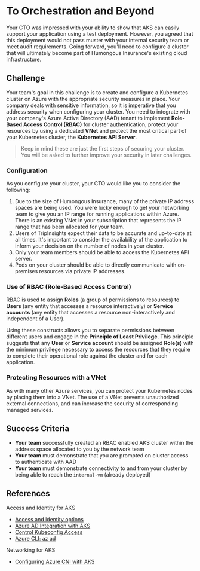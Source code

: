 # To Orchestration and Beyond

Your CTO was impressed with your ability to show that AKS can easily support your application using a test deployment. However, you agreed that this deployment would not pass muster with your internal security team or meet audit requirements. Going forward, you'll need to configure a cluster that will ultimately become part of Humongous Insurance's existing cloud infrastructure.

## Challenge

Your team's goal in this challenge is to create and configure a Kubernetes cluster on Azure with the appropriate security measures in place. Your company deals with sensitive information, so it is imperative that you address security when configuring your cluster. You need to integrate with your company's Azure Active Directory (AAD) tenant to implement **Role-Based Access Control (RBAC)** for cluster authentication, protect your resources by using a dedicated **VNet** and protect the most critical part of your Kubernetes cluster, the **Kubernetes API Server**.  

> Keep in mind these are just the first steps of securing your cluster. You will be asked to further improve your security in later challenges.

### Configuration

As you configure your cluster, your CTO would like you to consider the following:

1. Due to the size of Humongous Insurance, many of the private IP address spaces are being used. You were lucky enough to get your networking team to give you an IP range for running applications within Azure. There is an existing VNet in your subscription that represents the IP range that has been allocated for your team.
1. Users of TripInsights expect their data to be accurate and up-to-date at all times. It's important to consider the availability of the application to inform your decision on the number of nodes in your cluster.
1. Only your team members should be able to access the Kubernetes API server.
1. Pods on your cluster should be able to directly communicate with on-premises resources via private IP addresses.

### Use of RBAC (Role-Based Access Control)

RBAC is used to assign **Roles** (a group of permissions to resources) to **Users** (any entity that accesses a resource interactively) or **Service accounts** (any entity that accesses a resource non-interactively and independent of a User).

Using these constructs allows you to separate permissions between different users and engage in the **Principle of Least Privilege**. This principle suggests that any **User** or **Service account** should be assigned **Role(s)** with the minimum privilege necessary to access the resources that they require to complete their operational role against the cluster and for each application.

### Protecting Resources with a VNet

As with many other Azure services, you can protect your Kubernetes nodes by placing them into a VNet. The use of a VNet prevents unauthorized external connections, and can increase the security of corresponding managed services.

## Success Criteria

- **Your team** successfully created an RBAC enabled AKS cluster within the address space allocated to you by the network team
- **Your team** must demonstrate that you are prompted on cluster access to authenticate with AAD
- **Your team** must demonstrate connectivity to and from your cluster by being able to reach the `internal-vm` (already deployed)

## References

Access and Identity for AKS

- [Access and identity options](https://docs.microsoft.com/en-us/azure/aks/concepts-identity)
- [Azure AD Integration with AKS](https://docs.microsoft.com/en-us/azure/aks/azure-ad-integration-cli)
- [Control Kubeconfig Access](https://docs.microsoft.com/en-us/azure/aks/control-kubeconfig-access)
- [Azure CLI: az ad](https://docs.microsoft.com/en-us/cli/azure/ad?view=azure-cli-latest)

Networking for AKS

- [Configuring Azure CNI with AKS](https://docs.microsoft.com/en-us/azure/aks/configure-azure-cni)
